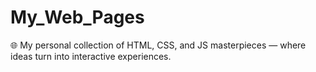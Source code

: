 # My_Web_Pages
🌐 My personal collection of HTML, CSS, and JS masterpieces — where ideas turn into interactive experiences.
